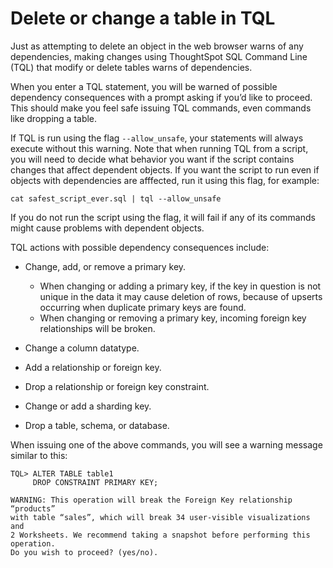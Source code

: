 # Delete or change a table in TQL

Just as attempting to delete an object in the web browser warns of any dependencies, making changes using ThoughtSpot SQL Command Line \(TQL\) that modify or delete tables warns of dependencies.

When you enter a TQL statement, you will be warned of possible dependency consequences with a prompt asking if you’d like to proceed. This should make you feel safe issuing TQL commands, even commands like dropping a table.

If TQL is run using the flag `--allow_unsafe`, your statements will always execute without this warning. Note that when running TQL from a script, you will need to decide what behavior you want if the script contains changes that affect dependent objects. If you want the script to run even if objects with dependencies are afffected, run it using this flag, for example:

```
cat safest_script_ever.sql | tql --allow_unsafe
```

If you do not run the script using the flag, it will fail if any of its commands might cause problems with dependent objects.

TQL actions with possible dependency consequences include:

-   Change, add, or remove a primary key.
    -   When changing or adding a primary key, if the key in question is not unique in the data it may cause deletion of rows, because of upserts occurring when duplicate primary keys are found.
    -   When changing or removing a primary key, incoming foreign key relationships will be broken.

-   Change a column datatype.
-   Add a relationship or foreign key.
-   Drop a relationship or foreign key constraint.
-   Change or add a sharding key.
-   Drop a table, schema, or database.

When issuing one of the above commands, you will see a warning message similar to this:

```
TQL> ALTER TABLE table1
     DROP CONSTRAINT PRIMARY KEY;

WARNING: This operation will break the Foreign Key relationship “products”
with table “sales”, which will break 34 user-visible visualizations and
2 Worksheets. We recommend taking a snapshot before performing this operation.
Do you wish to proceed? (yes/no).
```

